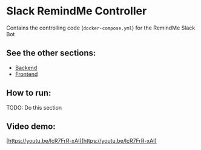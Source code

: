 # Slack RemindMe Controller

Contains the controlling code (`docker-compose.yml`) for the RemindMe Slack Bot

## See the other sections:

-   [Backend](https://github.com/Samathingamajig/slack-remindme-backend)
-   [Frontend](https://github.com/Samathingamajig/slack-remindme-frontend)

## How to run:

TODO: Do this section

## Video demo:

[https://youtu.be/lcR7FrR-xAI](https://youtu.be/lcR7FrR-xAI)
